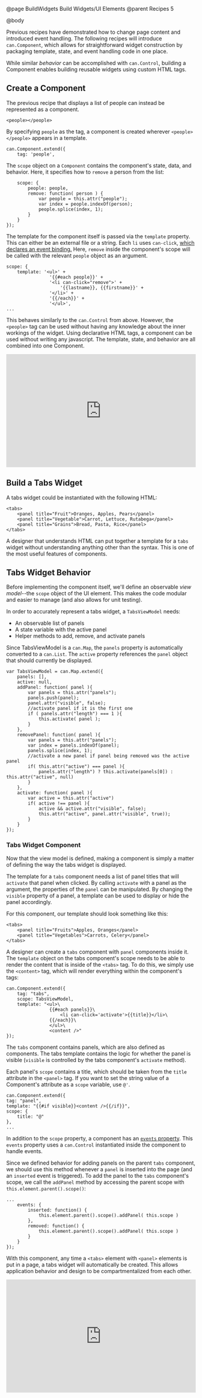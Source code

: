 @page BuildWidgets Build Widgets/UI Elements
@parent Recipes 5

@body

Previous recipes have demonstrated how to change page content and introduced
event handling. The following recipes will introduce `can.Component`,
which allows for straightforward widget construction by packaging
template, state, and event handling code in one place.

While similar *behavior* can be accomplished with `can.Control`,
building a Component enables building reusable widgets using custom
HTML tags.

## Create a Component

The previous recipe that displays a list of people can instead
be represented as a component.

```
<people></people>
```

By specifying `people` as the tag, a component is created wherever `<people></people>`
appears in a template.

```
can.Component.extend({
	tag: 'people',
```

The `scope` object on a `Component` contains the component's state, data,
and behavior. Here, it specifies how to `remove` a person from the list:

```
	scope: {
		people: people,
		remove: function( person ) {
			var people = this.attr("people");
			var index = people.indexOf(person);
			people.splice(index, 1);
		}
	}
});
```

The template for the component itself is passed via the `template`
property. This can either be an external file or a string.
Each `li` uses `can-click`, [which declares an event binding.](http://canjs.com/docs/can.view.bindings.can-EVENT.html)
Here, `remove` inside the component's
scope will be called with the relevant `people` object
as an argument.

```
scope: {
	template: '<ul>' +
				'{{#each people}}' +
				'<li can-click="remove">' +
					'{{lastname}}, {{firstname}}' +
				'</li>' +
				'{{/each}}' +
				'</ul>',
...
```

This behaves similarly to the `can.Control` from above.
However, the `<people>` tag can be used without having
any knowledge about the inner workings of the widget.
Using declarative HTML tags, a component can be used
without writing any javascript. The template, state,
and behavior are all combined into one Component.

<iframe width="100%" height="300" src="http://jsfiddle.net/donejs/WBM9z/embedded/result,html,js/" allowfullscreen="allowfullscreen" frameborder="0"> </iframe>

## Build a Tabs Widget

A tabs widget could be instantiated with the following HTML:

```
<tabs>
	<panel title="Fruit">Oranges, Apples, Pears</panel>
	<panel title="Vegetable">Carrot, Lettuce, Rutabega</panel>
	<panel title="Grains">Bread, Pasta, Rice</panel>
</tabs>
```

A designer that understands HTML can put together a template for a `tabs`
widget without understanding anything other than the syntax.
This is one of the most useful features of components.

## Tabs Widget Behavior

Before implementing the component itself, we'll
define an observable *view model*--the `scope` object
of the UI element. This makes the code modular and easier
to manage (and also allows for unit testing).

In order to accurately represent a tabs widget,
a `TabsViewModel` needs:
<ul>
<li>An observable list of panels</li>
<li>A state variable with the active panel</li>
<li>Helper methods to add, remove, and activate panels</li>
</ul>

Since TabsViewModel is a `can.Map`, the `panels` property is
automatically converted to a `can.List`.
The `active` property references the `panel` object
that should currently be displayed.

```
var TabsViewModel = can.Map.extend({
	panels: [],
	active: null,
	addPanel: function( panel ){
		var panels = this.attr("panels");
		panels.push(panel);
		panel.attr("visible", false);
		//activate panel if it is the first one
		if ( panels.attr("length") === 1 ){
			this.activate( panel );
		}
	},
	removePanel: function( panel ){
		var panels = this.attr("panels");
		var index = panels.indexOf(panel);
		panels.splice(index, 1);
		//activate a new panel if panel being removed was the active panel
		if( this.attr("active") === panel ){
			panels.attr("length") ? this.activate(panels[0]) : this.attr("active", null)
		}
	},
	activate: function( panel ){
		var active = this.attr("active")
		if( active !== panel ){
			active && active.attr("visible", false);
			this.attr("active", panel.attr("visible", true));
		}
	}
});
```

### Tabs Widget Component

Now that the view model is defined, making a component is simply
a matter of defining the way the tabs widget is displayed.

The template for a `tabs` component needs a list of panel titles
that will `activate` that panel when clicked. By calling `activate`
with a panel as the argument, the properties of the `panel` can
be manipulated. By changing the `visible` property of a panel,
a template can be used to display or hide the panel accordingly.

For this component, our template should look something like this:

```
<tabs>
	<panel title="Fruits">Apples, Oranges</panel>
	<panel title="Vegetables">Carrots, Celery</panel>
</tabs>
```

A designer can create a `tabs` component with `panel` components inside it.
The `template` object on the tabs component's scope needs to be able to render
the content that is inside of the `<tabs>` tag. To do this, we simply use the
`<content>` tag, which will render everything within the component's tags:

```
can.Component.extend({
	tag: "tabs",
	scope: TabsViewModel,
	template: "<ul>\
				{{#each panels}}\
					<li can-click='activate'>{{title}}</li>\
				{{/each}}\
				</ul>\
				<content />"
});
```

The `tabs` component contains panels, which are also defined
as components. The tabs template contains the logic for whether
the panel is visible (`visible` is controlled by the tabs
component's `activate` method).

Each panel's `scope` contains a title, which should be
taken from the `title` attribute in the `<panel>` tag.
If you want to set the string value of a Component's
attribute as a `scope` variable, use  `@'`.

```
can.Component.extend({
tag: "panel",
template: "{{#if visible}}<content />{{/if}}",
scope: {
	title: "@"
},
...
```

In addition to the `scope` property, a component has an
[`events` property](http://canjs.com/docs/can.Component.prototype.events.html).
This `events` property uses a `can.Control` instantiated inside
the component to handle events.

Since we defined behavior for adding panels on the parent
`tabs` component, we should use this method whenever a `panel`
is inserted into the page (and an `inserted` event is triggered).
To add the panel to the `tabs` component's scope, we call the
`addPanel` method by accessing the parent scope with `this.element.parent().scope()`:

```
...
	events: {
		inserted: function() {
			this.element.parent().scope().addPanel( this.scope )
		},
		removed: function() {
			this.element.parent().scope().addPanel( this.scope )
		}
	}
});
```

With this component, any time a `<tabs>` element with
`<panel>` elements is put in a page, a tabs widget will
automatically be created. This allows application behavior
and design to be compartmentalized from each other.

<iframe width="100%" height="300" src="http://jsfiddle.net/x6TJK/2/embedded/result,html,js/" allowfullscreen="allowfullscreen" frameborder="0"> </iframe>